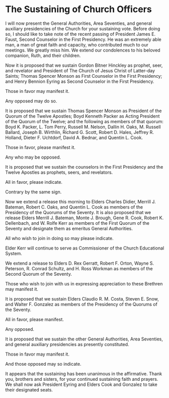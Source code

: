 # The Sustaining of Church Officers

I will now present the General Authorities, Area Seventies, and general
auxiliary presidencies of the Church for your sustaining vote. Before doing
so, I should like to take note of the recent passing of President James E.
Faust, Second Counselor in the First Presidency. He was an extremely able man,
a man of great faith and capacity, who contributed much to our meetings. We
greatly miss him. We extend our condolences to his beloved companion, Ruth,
and their children.

Now it is proposed that we sustain Gordon Bitner Hinckley as prophet, seer,
and revelator and President of The Church of Jesus Christ of Latter-day
Saints; Thomas Spencer Monson as First Counselor in the First Presidency; and
Henry Bennion Eyring as Second Counselor in the First Presidency.

Those in favor may manifest it.

Any opposed may do so.

It is proposed that we sustain Thomas Spencer Monson as President of the
Quorum of the Twelve Apostles; Boyd Kenneth Packer as Acting President of the
Quorum of the Twelve; and the following as members of that quorum: Boyd K.
Packer, L. Tom Perry, Russell M. Nelson, Dallin H. Oaks, M. Russell Ballard,
Joseph B. Wirthlin, Richard G. Scott, Robert D. Hales, Jeffrey R. Holland,
Dieter F. Uchtdorf, David A. Bednar, and Quentin L. Cook.

Those in favor, please manifest it.

Any who may be opposed.

It is proposed that we sustain the counselors in the First Presidency and the
Twelve Apostles as prophets, seers, and revelators.

All in favor, please indicate.

Contrary by the same sign.

Now we extend a release this morning to Elders Charles Didier, Merrill J.
Bateman, Robert C. Oaks, and Quentin L. Cook as members of the Presidency of
the Quorums of the Seventy. It is also proposed that we release Elders Merrill
J. Bateman, Monte J. Brough, Gene R. Cook, Robert K. Dellenbach, and W. Rolfe
Kerr as members of the First Quorum of the Seventy and designate them as
emeritus General Authorities.

All who wish to join in doing so may please indicate.

Elder Kerr will continue to serve as Commissioner of the Church Educational
System.

We extend a release to Elders D. Rex Gerratt, Robert F. Orton, Wayne S.
Peterson, R. Conrad Schultz, and H. Ross Workman as members of the Second
Quorum of the Seventy.

Those who wish to join with us in expressing appreciation to these Brethren
may manifest it.

It is proposed that we sustain Elders Claudio R. M. Costa, Steven E. Snow, and
Walter F. Gonzalez as members of the Presidency of the Quorums of the Seventy.

All in favor, please manifest.

Any opposed.

It is proposed that we sustain the other General Authorities, Area Seventies,
and general auxiliary presidencies as presently constituted.

Those in favor may manifest it.

And those opposed may so indicate.

It appears that the sustaining has been unanimous in the affirmative. Thank
you, brothers and sisters, for your continued sustaining faith and prayers. We
shall now ask President Eyring and Elders Cook and Gonzalez to take their
designated seats.


